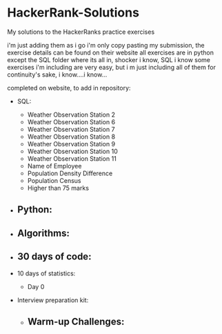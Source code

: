 # HackerRank-Solutions
My solutions to the HackerRanks practice exercises 

i'm just adding them as i go
i'm only copy pasting my submission, the exercise details can be found on their website
all exercises are in python except the SQL folder where its all in, shocker i know, SQL 
i know some exercises i'm including are very easy, but i m just including all of them for continuity's sake, i know....i know...


completed on website, to add in repository:

- SQL:
    - Weather Observation Station 2
    - Weather Observation Station 6
    - Weather Observation Station 7
    - Weather Observation Station 8
    - Weather Observation Station 9
    - Weather Observation Station 10
    - Weather Observation Station 11
    - Name of Employee
    - Population Density Difference
    - Population Census
    - Higher than 75 marks

- Python:
    - 

- Algorithms:
    -

- 30 days of code:
    -

- 10 days of statistics:
    - Day 0

- Interview preparation kit:
    - Warm-up Challenges:
        - 



